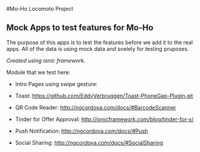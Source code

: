 #Mo-Ho Locomoto Project
## Mock Apps to test features for Mo-Ho

The purpose of this apps is to test the features before we add it to the real apps.
All of the data is using mock data and soelely for testing pruposes.

_Created using ionic framework._

Module that we test here:

- Intro Pages using swipe gesture:

- Toast:
https://github.com/EddyVerbruggen/Toast-PhoneGap-Plugin.git

- QR Code Reader:
http://ngcordova.com/docs/#BarcodeScanner

- Tinder for Offer Approval:
http://ionicframework.com/blog/tinder-for-x/

- Push Notification:
http://ngcordova.com/docs/#Push

- Social Sharing:
http://ngcordova.com/docs/#SocialSharing

